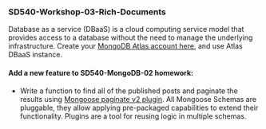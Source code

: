 ### SD540-Workshop-03-Rich-Documents
Database as a service (DBaaS) is a cloud computing service model that provides access to a database without the need to manage the underlying infrastructure. Create your [MongoDB Atlas account here](https://www.mongodb.com/atlas), and use Atlas DBaaS instance.
  
#### Add a new feature to SD540-MongoDB-02 homework:
* Write a function to find all of the published posts and paginate the results using [Mongoose paginate v2 plugin](https://www.npmjs.com/package/mongoose-paginate-v2). All Mongoose Schemas are pluggable, they allow applying pre-packaged capabilities to extend their functionality. Plugins are a tool for reusing logic in multiple schemas.
